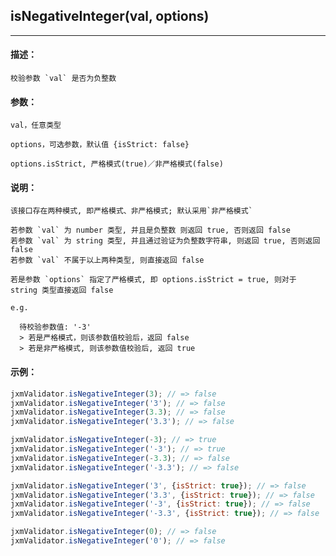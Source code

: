 
## isNegativeInteger(val, options)

----------

#### 描述：

    校验参数 `val` 是否为负整数

#### 参数：

    val，任意类型

    options，可选参数，默认值 {isStrict: false}

    options.isStrict, 严格模式(true)／非严格模式(false)

#### 说明：

    该接口存在两种模式, 即严格模式、非严格模式; 默认采用`非严格模式`

    若参数 `val` 为 number 类型, 并且是负整数 则返回 true, 否则返回 false
    若参数 `val` 为 string 类型, 并且通过验证为负整数字符串, 则返回 true, 否则返回 false
    若参数 `val` 不属于以上两种类型, 则直接返回 false

    若是参数 `options` 指定了严格模式, 即 options.isStrict = true, 则对于 string 类型直接返回 false

    e.g.

      待校验参数值: '-3'
      > 若是严格模式，则该参数值校验后，返回 false
      > 若是非严格模式, 则该参数值校验后, 返回 true

#### 示例：

```javascript
jxmValidator.isNegativeInteger(3); // => false
jxmValidator.isNegativeInteger('3'); // => false
jxmValidator.isNegativeInteger(3.3); // => false
jxmValidator.isNegativeInteger('3.3'); // => false

jxmValidator.isNegativeInteger(-3); // => true
jxmValidator.isNegativeInteger('-3'); // => true
jxmValidator.isNegativeInteger(-3.3); // => false
jxmValidator.isNegativeInteger('-3.3'); // => false

jxmValidator.isNegativeInteger('3', {isStrict: true}); // => false
jxmValidator.isNegativeInteger('3.3', {isStrict: true}); // => false
jxmValidator.isNegativeInteger('-3', {isStrict: true}); // => false
jxmValidator.isNegativeInteger('-3.3', {isStrict: true}); // => false

jxmValidator.isNegativeInteger(0); // => false
jxmValidator.isNegativeInteger('0'); // => false
```
